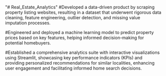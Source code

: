 "# Real_Estate_Analytics" 
#Developed a data-driven product by scraping property listing websites, resulting in a dataset that underwent rigorous data cleaning, feature engineering, outlier detection, and missing value imputation processes.

#Engineered and deployed a machine learning model to predict property prices based on key features, helping informed decision-making for potential homebuyers.

#Established a comprehensive analytics suite with interactive visualizations using Streamlit, showcasing key performance indicators (KPIs) and providing personalized recommendations for similar localities, enhancing user engagement and facilitating informed home search decisions.
